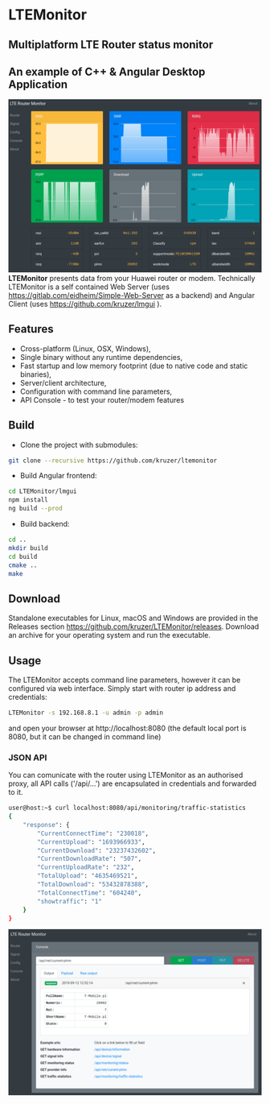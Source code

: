 # LTEMonitor
## Multiplatform LTE Router status monitor
## An example of C++ & Angular Desktop Application
![Screeenshot1](img/scr1.png?raw=true "Screenshot 1")
**LTEMonitor** presents data from your Huawei router or modem.
Technically LTEMonitor is a self contained Web Server (uses https://gitlab.com/eidheim/Simple-Web-Server as a backend) and Angular Client (uses https://github.com/kruzer/lmgui ).

## Features

- Cross-platform (Linux, OSX, Windows),
- Single binary without any runtime dependencies,
- Fast startup and low memory footprint (due to native code and static binaries),
- Server/client architecture,
- Configuration with command line parameters,
- API Console - to test your router/modem features

## Build

* Clone the project with submodules:
```sh
git clone --recursive https://github.com/kruzer/ltemonitor
```
* Build Angular frontend:
```sh
cd LTEMonitor/lmgui
npm install
ng build --prod
```
* Build backend:
```sh
cd ..
mkdir build
cd build
cmake ..
make
```

## Download
Standalone executables for Linux, macOS and Windows are provided in the Releases section https://github.com/kruzer/LTEMonitor/releases. Download an archive for your operating system and run the executable.

## Usage
The LTEMonitor accepts command line parameters, however it can be configured via web interface. Simply start with router ip address and credentials:
```sh
LTEMonitor -s 192.168.8.1 -u admin -p admin
```
and open your browser at http://localhost:8080 (the default local port is 8080, but it can be changed in command line)

### JSON API
You can comunicate with the router using LTEMonitor as an authorised proxy, all API calls ('/api/...') are encapsulated in credentials and forwarded to it.
```sh
user@host:~$ curl localhost:8080/api/monitoring/traffic-statistics
{
    "response": {
        "CurrentConnectTime": "230018",
        "CurrentUpload": "1693966933",
        "CurrentDownload": "23237432602",
        "CurrentDownloadRate": "507",
        "CurrentUploadRate": "232",
        "TotalUpload": "4635469521",
        "TotalDownload": "53432878388",
        "TotalConnectTime": "604240",
        "showtraffic": "1"
    }
}
```

![Screeenshot2](img/scr2.png?raw=true "Screenshot 2")

